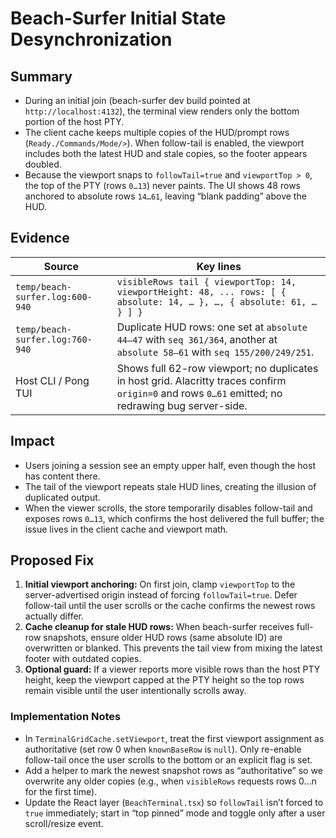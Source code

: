 # Beach-Surfer Initial State Desynchronization

## Summary

- During an initial join (beach-surfer dev build pointed at `http://localhost:4132`), the terminal view renders only the bottom portion of the host PTY.
- The client cache keeps multiple copies of the HUD/prompt rows (`Ready./Commands/Mode/>`). When follow-tail is enabled, the viewport includes both the latest HUD and stale copies, so the footer appears doubled.
- Because the viewport snaps to `followTail=true` and `viewportTop > 0`, the top of the PTY (rows `0…13`) never paints. The UI shows 48 rows anchored to absolute rows `14…61`, leaving “blank padding” above the HUD.

## Evidence

| Source | Key lines |
| --- | --- |
| `temp/beach-surfer.log:600-940` | `visibleRows tail { viewportTop: 14, viewportHeight: 48, ... rows: [ { absolute: 14, … }, …, { absolute: 61, … } ] }` |
| `temp/beach-surfer.log:760-940` | Duplicate HUD rows: one set at `absolute 44–47` with `seq 361/364`, another at `absolute 58–61` with `seq 155/200/249/251`. |
| Host CLI / Pong TUI | Shows full 62-row viewport; no duplicates in host grid. Alacritty traces confirm `origin=0` and rows `0…61` emitted; no redrawing bug server-side. |

## Impact

- Users joining a session see an empty upper half, even though the host has content there.
- The tail of the viewport repeats stale HUD lines, creating the illusion of duplicated output.
- When the viewer scrolls, the store temporarily disables follow-tail and exposes rows `0…13`, which confirms the host delivered the full buffer; the issue lives in the client cache and viewport math.

## Proposed Fix

1. **Initial viewport anchoring:** On first join, clamp `viewportTop` to the server-advertised origin instead of forcing `followTail=true`. Defer follow-tail until the user scrolls or the cache confirms the newest rows actually differ.
2. **Cache cleanup for stale HUD rows:** When beach-surfer receives full-row snapshots, ensure older HUD rows (same absolute ID) are overwritten or blanked. This prevents the tail view from mixing the latest footer with outdated copies.
3. **Optional guard:** If a viewer reports more visible rows than the host PTY height, keep the viewport capped at the PTY height so the top rows remain visible until the user intentionally scrolls away.

### Implementation Notes

- In `TerminalGridCache.setViewport`, treat the first viewport assignment as authoritative (set row 0 when `knownBaseRow` is `null`). Only re-enable follow-tail once the user scrolls to the bottom or an explicit flag is set.
- Add a helper to mark the newest snapshot rows as “authoritative” so we overwrite any older copies (e.g., when `visibleRows` requests rows 0…n for the first time).
- Update the React layer (`BeachTerminal.tsx`) so `followTail` isn’t forced to `true` immediately; start in “top pinned” mode and toggle only after a user scroll/resize event.
